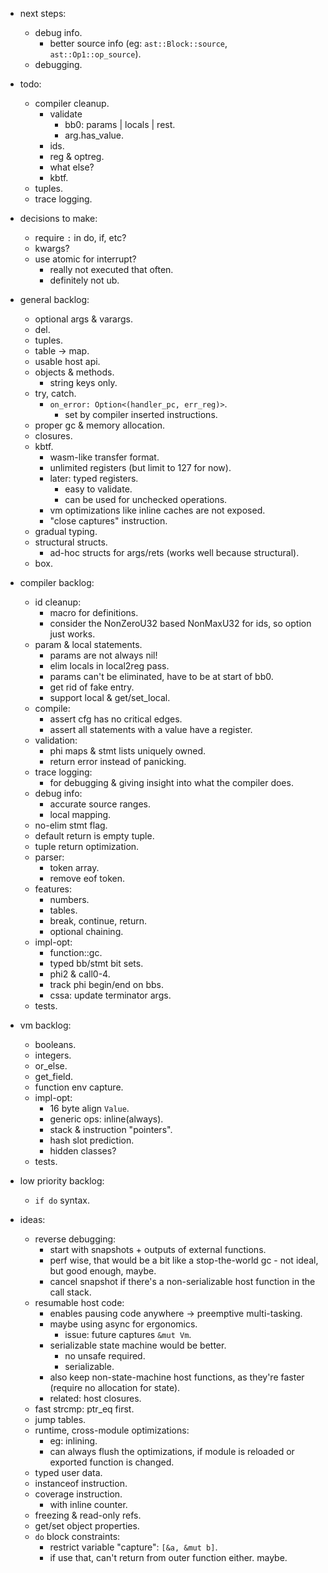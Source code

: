 
- next steps:
    - debug info.
        - better source info (eg: `ast::Block::source`, `ast::Op1::op_source`).
    - debugging.

- todo:
    - compiler cleanup.
        - validate
            - bb0: params | locals | rest.
            - arg.has_value.
        - ids.
        - reg & optreg.
        - what else?
        - kbtf.
    - tuples.
    - trace logging.

- decisions to make:
    - require `:` in do, if, etc?
    - kwargs?
    - use atomic for interrupt?
        - really not executed that often.
        - definitely not ub.

- general backlog:
    - optional args & varargs.
    - del.
    - tuples.
    - table -> map.
    - usable host api.
    - objects & methods.
        - string keys only.
    - try, catch.
        - `on_error: Option<(handler_pc, err_reg)>`.
            - set by compiler inserted instructions.
    - proper gc & memory allocation.
    - closures.
    - kbtf.
        - wasm-like transfer format.
        - unlimited registers (but limit to 127 for now).
        - later: typed registers.
            - easy to validate.
            - can be used for unchecked operations.
        - vm optimizations like inline caches are not exposed.
        - "close captures" instruction.
    - gradual typing.
    - structural structs.
        - ad-hoc structs for args/rets (works well because structural).
    - box.

- compiler backlog:
    - id cleanup:
        - macro for definitions.
        - consider the NonZeroU32 based NonMaxU32 for ids, so option just works.
    - param & local statements.
        - params are not always nil!
        - elim locals in local2reg pass.
        - params can't be eliminated, have to be at start of bb0.
        - get rid of fake entry.
        - support local & get/set_local.
    - compile:
        - assert cfg has no critical edges.
        - assert all statements with a value have a register.
    - validation:
        - phi maps & stmt lists uniquely owned.
        - return error instead of panicking.
    - trace logging:
        - for debugging & giving insight into what the compiler does.
    - debug info:
        - accurate source ranges.
        - local mapping.
    - no-elim stmt flag.
    - default return is empty tuple.
    - tuple return optimization.
    - parser:
        - token array.
        - remove eof token.
    - features:
        - numbers.
        - tables.
        - break, continue, return.
        - optional chaining.
    - impl-opt:
        - function::gc.
        - typed bb/stmt bit sets.
        - phi2 & call0-4.
        - track phi begin/end on bbs.
        - cssa: update terminator args.
    - tests.


- vm backlog:
    - booleans.
    - integers.
    - or_else.
    - get_field.
    - function env capture.
    - impl-opt:
        - 16 byte align `Value`.
        - generic ops: inline(always).
        - stack & instruction "pointers".
        - hash slot prediction.
        - hidden classes?
    - tests.

- low priority backlog:
    - `if do` syntax.

- ideas:
    - reverse debugging:
        - start with snapshots + outputs of external functions.
        - perf wise, that would be a bit like a stop-the-world gc - not ideal, but good enough, maybe.
        - cancel snapshot if there's a non-serializable host function in the call stack.
    - resumable host code:
        - enables pausing code anywhere -> preemptive multi-tasking.
        - maybe using async for ergonomics.
            - issue: future captures `&mut Vm`.
        - serializable state machine would be better.
            - no unsafe required.
            - serializable.
        - also keep non-state-machine host functions, as they're faster (require no allocation for state).
        - related: host closures.
    - fast strcmp: ptr_eq first.
    - jump tables.
    - runtime, cross-module optimizations:
        - eg: inlining.
        - can always flush the optimizations, if module is reloaded or exported function is changed.
    - typed user data.
    - instanceof instruction.
    - coverage instruction.
        - with inline counter.
    - freezing & read-only refs.
    - get/set object properties.
    - `do` block constraints:
        - restrict variable "capture": `[&a, &mut b]`.
        - if use that, can't return from outer function either. maybe.

